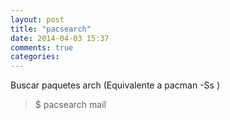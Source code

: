 ```yaml
---
layout: post
title: "pacsearch"
date: 2014-04-03 15:37
comments: true
categories: 
---
```

Buscar paquetes arch (Equivalente a pacman -Ss )

>$ pacsearch mail

